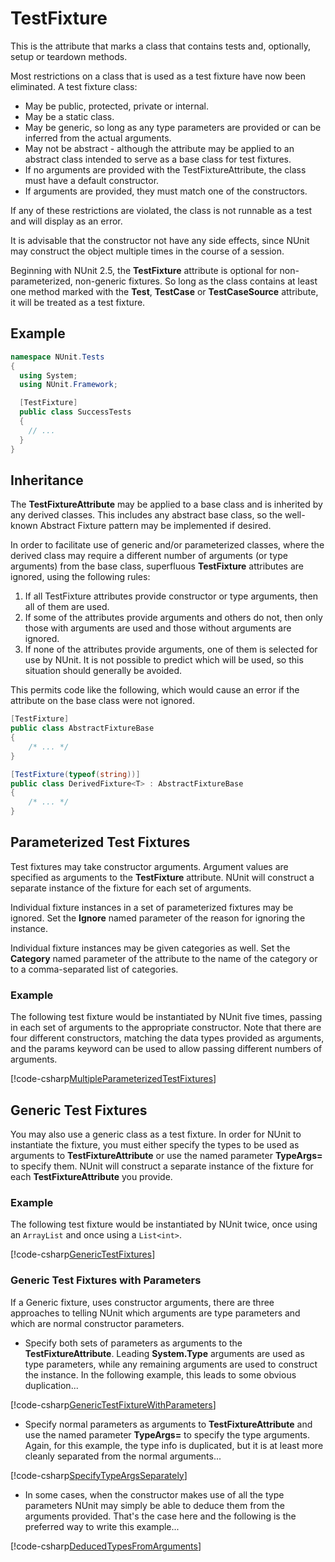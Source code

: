 # TestFixture

This is the attribute that marks a class that contains tests and, optionally, setup or teardown methods.

Most restrictions on a class that is used as a test fixture have now been eliminated. A test fixture class:

* May be public, protected, private or internal.
* May be a static class.
* May be generic, so long as any type parameters are provided or can be inferred from the actual arguments.
* May not be abstract - although the attribute may be applied to an abstract class intended to serve as a base class for
  test fixtures.
* If no arguments are provided with the TestFixtureAttribute, the class must have a default constructor.
* If arguments are provided, they must match one of the constructors.

If any of these restrictions are violated, the class is not runnable as a test and will display as an error.

It is advisable that the constructor not have any side effects, since NUnit may construct the object multiple times in
the course of a session.

Beginning with NUnit 2.5, the **TestFixture** attribute is optional for non-parameterized, non-generic fixtures. So long
as the class contains at least one method marked with the **Test**, **TestCase** or **TestCaseSource** attribute, it
will be treated as a test fixture.

## Example

```csharp
namespace NUnit.Tests
{
  using System;
  using NUnit.Framework;

  [TestFixture]
  public class SuccessTests
  {
    // ...
  }
}
```

## Inheritance

The **TestFixtureAttribute** may be applied to a base class and is inherited by any derived classes. This includes any
abstract base class, so the well-known Abstract Fixture pattern may be implemented if desired.

In order to facilitate use of generic and/or parameterized classes, where the derived class may require a different
number of arguments (or type arguments) from the base class, superfluous **TestFixture** attributes are ignored, using
the following rules:

1. If all TestFixture attributes provide constructor or type arguments, then all of them are used.
2. If some of the attributes provide arguments and others do not, then only those with arguments are used and those
   without arguments are ignored.
3. If none of the attributes provide arguments, one of them is selected for use by NUnit. It is not possible to predict
   which will be used, so this situation should generally be avoided.

This permits code like the following, which would cause an error if the attribute on the base class were not ignored.

```csharp
[TestFixture]
public class AbstractFixtureBase
{
    /* ... */
}

[TestFixture(typeof(string))]
public class DerivedFixture<T> : AbstractFixtureBase
{
    /* ... */
}
```

## Parameterized Test Fixtures

Test fixtures may take constructor arguments. Argument values are specified as arguments to the **TestFixture**
attribute. NUnit will construct a separate instance of the fixture for each set of arguments.

Individual fixture instances in a set of parameterized fixtures may be ignored. Set the **Ignore** named parameter of
the reason for ignoring the instance.

Individual fixture instances may be given categories as well. Set the **Category** named parameter of the attribute to
the name of the category or to a comma-separated list of categories.

### Example

The following test fixture would be instantiated by NUnit five times,
passing in each set of arguments to the appropriate constructor. Note
that there are four different constructors, matching the data types
provided as arguments, and the params keyword can be used to allow
passing different numbers of arguments.

[!code-csharp[MultipleParameterizedTestFixtures](~/snippets/Snippets.NUnit/Attributes/TestFixtureAttributeExamples.cs#MultipleParameterizedTestFixtures)]

## Generic Test Fixtures

You may also use a generic class as a test fixture. In order for NUnit to instantiate the fixture, you must either
specify the types to be used as arguments to **TestFixtureAttribute** or use the named parameter **TypeArgs=** to
specify them. NUnit will construct a separate instance of the fixture for each **TestFixtureAttribute** you provide.

### Example

The following test fixture would be instantiated by NUnit twice, once using an `ArrayList` and once using a `List<int>`.

[!code-csharp[GenericTestFixtures](~/snippets/Snippets.NUnit/Attributes/TestFixtureAttributeExamples.cs#GenericTestFixtures)]

### Generic Test Fixtures with Parameters

If a Generic fixture, uses constructor arguments, there are three approaches to telling NUnit which arguments are type
parameters and which are normal constructor parameters.

* Specify both sets of parameters as arguments to the **TestFixtureAttribute**. Leading **System.Type** arguments are
   used as type parameters, while any remaining arguments are used to construct the instance. In the following example,
   this leads to some obvious duplication...

[!code-csharp[GenericTestFixtureWithParameters](~/snippets/Snippets.NUnit/Attributes/TestFixtureAttributeExamples.cs#GenericTestFixtureWithParameters)]

* Specify normal parameters as arguments to **TestFixtureAttribute** and use the named parameter **TypeArgs=** to
   specify the type arguments. Again, for this example, the type info is duplicated, but it is at least more cleanly
   separated from the normal arguments...

[!code-csharp[SpecifyTypeArgsSeparately](~/snippets/Snippets.NUnit/Attributes/TestFixtureAttributeExamples.cs#SpecifyTypeArgsSeparately)]

* In some cases, when the constructor makes use of all the type parameters NUnit may simply be able to deduce them from
   the arguments provided. That's the case here and the following is the preferred way to write this example...

[!code-csharp[DeducedTypesFromArguments](~/snippets/Snippets.NUnit/Attributes/TestFixtureAttributeExamples.cs#DeducedTypesFromArguments)]
